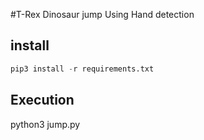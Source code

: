 #T-Rex Dinosaur jump Using Hand detection
## install 
```python
pip3 install -r requirements.txt
```
## Execution
python3 jump.py

